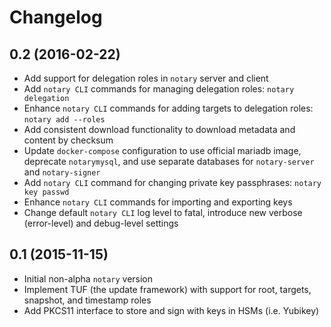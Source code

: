 # Changelog

## 0.2 (2016-02-22)

+ Add support for delegation roles in `notary` server and client
+ Add `notary CLI` commands for managing delegation roles: `notary delegation`
+ Enhance `notary CLI` commands for adding targets to delegation roles: `notary add --roles`
+ Add consistent download functionality to download metadata and content by checksum
+ Update `docker-compose` configuration to use official mariadb image, deprecate `notarymysql`, and use separate databases for `notary-server` and `notary-signer`
+ Add `notary CLI` command for changing private key passphrases: `notary key passwd`
+ Enhance `notary CLI` commands for importing and exporting keys
+ Change default `notary CLI` log level to fatal, introduce new verbose (error-level) and debug-level settings

## 0.1 (2015-11-15)
+ Initial non-alpha `notary` version
+ Implement TUF (the update framework) with support for root, targets, snapshot, and timestamp roles
+ Add PKCS11 interface to store and sign with keys in HSMs (i.e. Yubikey)
